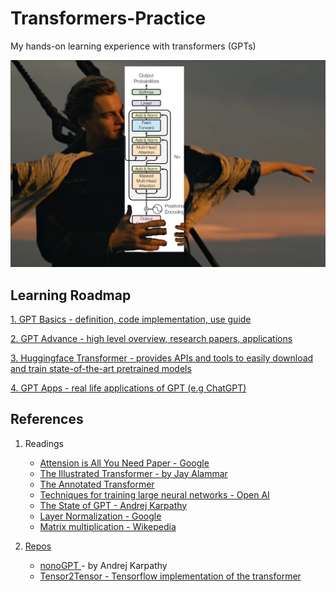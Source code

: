# Transformers-Practice
My hands-on learning experience with transformers (GPTs)

   
<img src='gpt.png' />

## Learning Roadmap
<a href="https://github.com/Jaykef/GPT-Practice/tree/main/GPT-Basic" >1. GPT Basics - definition, code implementation, use guide</a>

<a href="https://github.com/Jaykef/GPT-Practice/tree/main/GPT-Intermediate" >2. GPT Advance - high level overview, research papers, applications </a>

<a href="https://github.com/Jaykef/GPT-Practice/edit/main/README.md#:~:text=GPT%2D-,Basic,-GPT%2DIntermediate" >3. Huggingface Transformer - provides APIs and tools to easily download and train state-of-the-art pretrained models </a>

<a href="https://github.com/Jaykef/GPT-Practice/edit/main/README.md#:~:text=GPT%2D-,Basic,-GPT%2DIntermediate" >4. GPT Apps - real life applications of GPT (e.g ChatGPT)</a>

## References
1. Readings
   <ul>
      <li><a href="https://arxiv.org/pdf/1706.03762.pdf"> Attension is All You Need Paper - Google</a> </li>
      <li><a href="https://jalammar.github.io/illustrated-transformer/"> The Illustrated Transformer - by Jay Alammar </a> </li>
      <li><a href="http://nlp.seas.harvard.edu/2018/04/03/attention.html">The Annotated Transformer</li>
      <li><a href="https://openai.com/research/techniques-for-training-large-neural-networks"> Techniques for training large neural networks  - Open AI</li>
      <li><a href="https://karpathy.ai/stateofgpt.pdf"> The State of GPT - Andrej Karpathy</li>
      <li><a href="https://arxiv.org/pdf/1607.06450.pdf"> Layer Normalization - Google</li> 
      <li><a href="https://en.wikipedia.org/wiki/Matrix_multiplication"> Matrix multiplication - Wikepedia</li> 
   </ul>
   
   
3. Repos
   <ul>
      <li><a href="https://jalammar.github.io/illustrated-transformer/"> nonoGPT </a> - by Andrej Karpathy
      <li><a href="https://github.com/tensorflow/tensor2tensor">Tensor2Tensor - Tensorflow implementation of the transformer</li>
   </ul>

